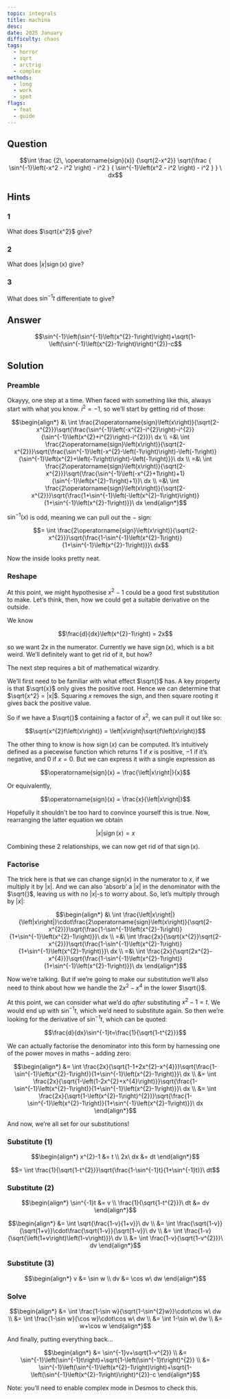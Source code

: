 ```yaml
---
topic: integrals
title: machina
desc: 
date: 2025 January
difficulty: chaos
tags:
  - horror
  - sqrt
  - arctrig
  - complex
methods:
  - long
  - work
  - spot
flags:
  - feat
  - guide
---
```



## Question
```math
\int
  \frac
    {2\, \operatorname{sign}(x)}
    {\sqrt{2-x^2}}
  \sqrt{\frac
    { \sin^{-1}\left(-x^2 - i^2 \right) - i^2 }
    { \sin^{-1}\left(x^2 - i^2 \right) - i^2 }
  }
\ dx
```


## Hints

### 1
What does $\sqrt{x^2}$ give?

### 2
What does $|x| \operatorname{sign}(x)$ give?

### 3
What does $\sin^{-1}{t}$ differentiate to give?


## Answer
```math
\sin^{-1}\left(\sin^{-1}\left(x^{2}-1\right)\right)+\sqrt{1-\left(\sin^{-1}\left(x^{2}-1\right)\right)^{2}}-c
```


## Solution

### Preamble
Okayyy, one step at a time. When faced with something like this, always start with what you know. $i^2 = -1$, so we’ll start by getting rid of those:

```math
\begin{align*}
  &\ \int \frac{2\operatorname{sign}\left(x\right)}{\sqrt{2-x^{2}}}\sqrt{\frac{\sin^{-1}\left(-x^{2}-i^{2}\right)-i^{2}}{\sin^{-1}\left(x^{2}+i^{2}\right)-i^{2}}}\ dx
  \\ =&\ \int \frac{2\operatorname{sign}\left(x\right)}{\sqrt{2-x^{2}}}\sqrt{\frac{\sin^{-1}\left(-x^{2}-\left(-1\right)\right)-\left(-1\right)}{\sin^{-1}\left(x^{2}+\left(-1\right)\right)-\left(-1\right)}}\ dx
  \\ =&\ \int \frac{2\operatorname{sign}\left(x\right)}{\sqrt{2-x^{2}}}\sqrt{\frac{\sin^{-1}\left(-x^{2}+1\right)+1}{\sin^{-1}\left(x^{2}-1\right)+1}}\ dx
  \\ =&\ \int \frac{2\operatorname{sign}\left(x\right)}{\sqrt{2-x^{2}}}\sqrt{\frac{1+\sin^{-1}\left(-\left(x^{2}-1\right)\right)}{1+\sin^{-1}\left(x^{2}-1\right)}}\ dx
\end{align*}
```

$\sin^{-1}(x)$ is odd, meaning we can pull out the $-$ sign:

```math
= \int \frac{2\operatorname{sign}\left(x\right)}{\sqrt{2-x^{2}}}\sqrt{\frac{1-\sin^{-1}\left(x^{2}-1\right)}{1+\sin^{-1}\left(x^{2}-1\right)}}\ dx
```

Now the inside looks pretty neat.

### Reshape
At this point, we might hypothesise $x^2 - 1$ could be a good first substitution to make. Let’s think, then, how we could get a suitable derivative on the outside.

We know

```math
\frac{d}{dx}\left(x^{2}-1\right) = 2x
```

so we want $2x$ in the numerator. Currently we have $\operatorname{sign}(x)$, which is a bit weird. We’ll definitely want to get rid of it, but how?

The next step requires a bit of mathematical wizardry.

We’ll first need to be familiar with what effect $\sqrt{}$ has. A key property is that $\sqrt{x}$ only gives the positive root. Hence we can determine that $\sqrt{x^2} = |x|$. Squaring $x$ removes the sign, and then square rooting it gives back the positive value.

So if we have a $\sqrt{}$ containing a factor of $x^2$, we can pull it out like so:

```math
\sqrt{x^{2}f\left(x\right)} = \left|x\right|\sqrt{f\left(x\right)}
```

The other thing to know is how $\operatorname{sign}(x)$ can be computed. It’s intuitively defined as a piecewise function which returns $1$ if $x$ is positive, $-1$ if it’s negative, and $0$ if $x = 0$. But we can express it with a single expression as

```math
\operatorname{sign}(x) = \frac{\left|x\right|}{x}
```

Or equivalently,

```math
\operatorname{sign}(x) = \frac{x}{\left|x\right|}
```

Hopefully it shouldn’t be too hard to convince yourself this is true. Now, rearranging the latter equation we obtain

```math
\left|x\right|\operatorname{sign}(x) = x
```

Combining these 2 relationships, we can now get rid of that $\operatorname{sign}(x)$.

### Factorise
The trick here is that we can change $\text{sign}(x)$ in the numerator to $x$, if we multiply it by $|x|$. And we can also ‘absorb’ a $|x|$ in the denominator with the $\sqrt{}$, leaving us with no $|x|$-s to worry about. So, let’s multiply through by $|x|$:

```math
\begin{align*}
  &\ \int \frac{\left|x\right|}{\left|x\right|}\cdot\frac{2\operatorname{sign}\left(x\right)}{\sqrt{2-x^{2}}}\sqrt{\frac{1-\sin^{-1}\left(x^{2}-1\right)}{1+\sin^{-1}\left(x^{2}-1\right)}}\ dx
  \\ =&\ \int \frac{2x}{\sqrt{x^{2}}\sqrt{2-x^{2}}}\sqrt{\frac{1-\sin^{-1}\left(x^{2}-1\right)}{1+\sin^{-1}\left(x^{2}-1\right)}}\ dx
  \\ =&\ \int \frac{2x}{\sqrt{2x^{2}-x^{4}}}\sqrt{\frac{1-\sin^{-1}\left(x^{2}-1\right)}{1+\sin^{-1}\left(x^{2}-1\right)}}\ dx
\end{align*}
```

Now we’re talking. But if we’re going to make our substitution we’ll also need to think about how we handle the $2x^2 - x^4$ in the lower $\sqrt{}$.

At this point, we can consider what we’d do *after* substituting $x^2 - 1 = t$. We would end up with $\sin^{-1}{t}$, which we’d need to substitute again. So then we’re looking for the derivative of $\sin^{-1}{t}$, which can be quoted:

```math
\frac{d}{dx}\sin^{-1}t=\frac{1}{\sqrt{1-t^{2}}}
```

We can actually factorise the denominator into this form by harnessing one of the power moves in maths – adding zero:

```math
\begin{align*}
  &= \int \frac{2x}{\sqrt{1-1+2x^{2}-x^{4}}}\sqrt{\frac{1-\sin^{-1}\left(x^{2}-1\right)}{1+\sin^{-1}\left(x^{2}-1\right)}}\ dx
  \\ &= \int \frac{2x}{\sqrt{1-\left(1-2x^{2}+x^{4}\right)}}\sqrt{\frac{1-\sin^{-1}\left(x^{2}-1\right)}{1+\sin^{-1}\left(x^{2}-1\right)}}\ dx
  \\ &= \int \frac{2x}{\sqrt{1-\left(x^{2}-1\right)^{2}}}\sqrt{\frac{1-\sin^{-1}\left(x^{2}-1\right)}{1+\sin^{-1}\left(x^{2}-1\right)}}\ dx
\end{align*}
```

And now, we’re all set for our substitutions!

### Substitute (1)
```math
\begin{align*}
  x^{2}-1 &= t
  \\ 2x\ dx &= dt
\end{align*}
```

```math
= \int \frac{1}{\sqrt{1-t^{2}}}\sqrt{\frac{1-\sin^{-1}t}{1+\sin^{-1}t}}\ dt
```

### Substitute (2)
```math
\begin{align*}
  \sin^{-1}t &= v
  \\ \frac{1}{\sqrt{1-t^{2}}}\ dt &= dv
\end{align*}
```

```math
\begin{align*}
  &= \int \sqrt{\frac{1-v}{1+v}}\ dv
  \\ &= \int \frac{\sqrt{1-v}}{\sqrt{1+v}}\cdot\frac{\sqrt{1-v}}{\sqrt{1-v}}\ dv
  \\ &= \int \frac{1-v}{\sqrt{\left(1+v\right)\left(1-v\right)}}\ dv
  \\ &= \int \frac{1-v}{\sqrt{1-v^{2}}}\ dv
\end{align*}
```

### Substitute (3)
```math
\begin{align*}
  v &= \sin w
  \\ dv &= \cos w\ dw
\end{align*}
```

### Solve
```math
\begin{align*}
  &= \int \frac{1-\sin w}{\sqrt{1-\sin^{2}w}}\cdot\cos w\ dw
  \\ &= \int \frac{1-\sin w}{\cos w}\cdot\cos w\ dw
  \\ &= \int 1-\sin w\ dw
  \\ &= w+\cos w
\end{align*}
```

And finally, putting everything back...

```math
\begin{align*}
  &= \sin^{-1}v+\sqrt{1-v^{2}}
  \\ &= \sin^{-1}\left(\sin^{-1}t\right)+\sqrt{1-\left(\sin^{-1}t\right)^{2}}
  \\ &= \sin^{-1}\left(\sin^{-1}\left(x^{2}-1\right)\right)+\sqrt{1-\left(\sin^{-1}\left(x^{2}-1\right)\right)^{2}}-c
\end{align*}
```

Note: you’ll need to enable complex mode in Desmos to check this.

